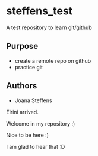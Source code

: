 # steffens_test
A test repository to learn git/github


## Purpose

- create a remote repo on github
-  practice git


## Authors

- Joana Steffens


Eirini arrived.

Welcome in my repository :)

Nice to be here :)

I am glad to hear that :D